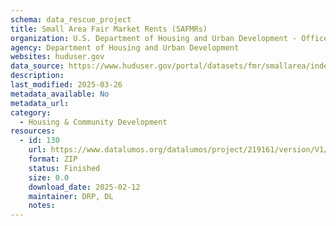 ```yaml
---
schema: data_rescue_project 
title: Small Area Fair Market Rents (SAFMRs)
organization: U.S. Department of Housing and Urban Development - Office of Policy Development and Research
agency: Department of Housing and Urban Development
websites: huduser.gov
data_source: https://www.huduser.gov/portal/datasets/fmr/smallarea/index.html
description: 
last_modified: 2025-03-26
metadata_available: No
metadata_url: 
category:
  - Housing & Community Development 
resources:
  - id: 130
    url: https://www.datalumos.org/datalumos/project/219161/version/V1/view
    format: ZIP
    status: Finished
    size: 0.0
    download_date: 2025-02-12
    maintainer: DRP, DL
    notes: 
---
```

